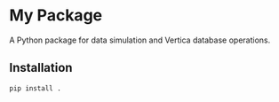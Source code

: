 # My Package

A Python package for data simulation and Vertica database operations.

## Installation

```bash
pip install .
